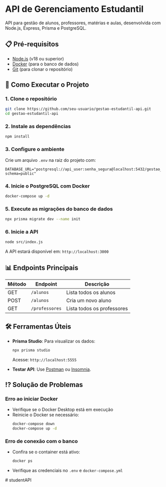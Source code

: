 # API de Gerenciamento Estudantil

API para gestão de alunos, professores, matérias e aulas, desenvolvida com Node.js, Express, Prisma e PostgreSQL.

## 📋 Pré-requisitos

- [Node.js](https://nodejs.org/) (v18 ou superior)
- [Docker](https://www.docker.com/get-started/) (para o banco de dados)
- [Git](https://git-scm.com/) (para clonar o repositório)

## 🚀 Como Executar o Projeto

### 1. Clone o repositório
```bash
git clone https://github.com/seu-usuario/gestao-estudantil-api.git
cd gestao-estudantil-api
```

### 2. Instale as dependências
```bash
npm install
```

### 3. Configure o ambiente
Crie um arquivo `.env` na raiz do projeto com:
```env
DATABASE_URL="postgresql://api_user:senha_segura@localhost:5432/gestao_estudantil?schema=public"
```

### 4. Inicie o PostgreSQL com Docker
```bash
docker-compose up -d
```

### 5. Execute as migrações do banco de dados
```bash
npx prisma migrate dev --name init
```

### 6. Inicie a API
```bash
node src/index.js
```
A API estará disponível em: `http://localhost:3000`

## 📊 Endpoints Principais

| Método | Endpoint       | Descrição               |
|--------|----------------|-------------------------|
| GET    | `/alunos`      | Lista todos os alunos   |
| POST   | `/alunos`      | Cria um novo aluno      |
| GET    | `/professores` | Lista todos os professores |

## 🛠️ Ferramentas Úteis

- **Prisma Studio**: Para visualizar os dados:
  ```bash
  npx prisma studio
  ```
  Acesse: `http://localhost:5555`

- **Testar API**: Use [Postman](https://www.postman.com/) ou [Insomnia](https://insomnia.rest/).

## ⁉️ Solução de Problemas

### Erro ao iniciar Docker
- Verifique se o Docker Desktop está em execução
- Reinicie o Docker se necessário:
  ```bash
  docker-compose down
  docker-compose up -d
  ```

### Erro de conexão com o banco
- Confira se o container está ativo:
  ```bash
  docker ps
  ```
- Verifique as credenciais no `.env` e `docker-compose.yml`

#   s t u d e n t A P I 
 
 
